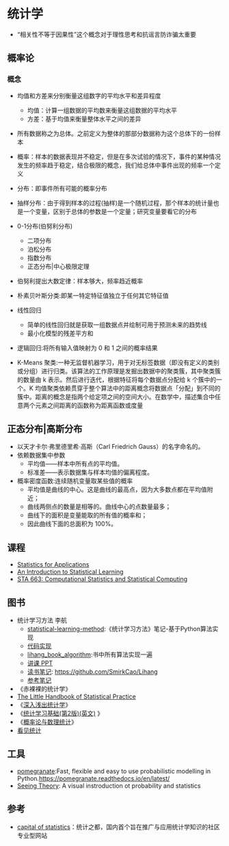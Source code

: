 # 统计学

* “相关性不等于因果性”这个概念对于理性思考和抗谣言防诈骗太重要

## 概率论

### 概念

* 均值和方差来分别衡量这组数字的平均水平和差异程度
  - 均值：计算一组数据的平均数来衡量这组数据的平均水平
  - 方差：基于均值来衡量整体水平之间的差异
* 所有数据称之为总体。之前定义为整体的那部分数据称为这个总体下的一份样本
* 概率：样本的数据表现并不稳定，但是在多次试验的情况下，事件的某种情况发生的频率趋于稳定，结合极限的概念，我们给总体中事件出现的频率一个定义
* 分布：即事件所有可能的概率分布
* 抽样分布：由于得到样本的过程(抽样)是一个随机过程，那个样本的统计量也是一个变量，区别于总体的参数是一个定量；研究变量要看它的分布
* 0-1分布(伯努利分布)
  - 二项分布
  - 泊松分布
  - 指数分布
  - 正态分布|中心极限定理
* 伯努利提出大数定律：样本够大，频率趋近概率

* 朴素贝叶斯分类:即某一特定特征值独立于任何其它特征值
* 线性回归
  - 简单的线性回归就是获取一组数据点并绘制可用于预测未来的趋势线
  - 最小化模型的残差平方和
* 逻辑回归:将所有输入值映射为 0 和 1 之间的概率结果
* K-Means 聚类:一种无监督机器学习，用于对无标签数据（即没有定义的类别或分组）进行归类。该算法的工作原理是发掘出数据中的聚类簇，其中聚类簇的数量由 k 表示。然后进行迭代，根据特征将每个数据点分配给 k 个簇中的一个。K 均值聚类依赖贯穿于整个算法中的距离概念将数据点「分配」到不同的簇中。距离的概念是指两个给定项之间的空间大小。在数学中，描述集合中任意两个元素之间距离的函数称为距离函数或度量

## 正态分布|高斯分布

* 以天才卡尔·弗里德里希·高斯（Carl Friedrich Gauss）的名字命名的。
* 依赖数据集中参数
  - 平均值——样本中所有点的平均值。
  - 标准差——表示数据集与样本均值的偏离程度。
* 概率密度函数:连续随机变量取某些值的概率
  - 平均值是曲线的中心。这是曲线的最高点，因为大多数点都在平均值附近；
  - 曲线两侧点的数量是相等的。曲线中心的点数量最多；
  - 曲线下的面积是变量能取的所有值的概率和；
  - 因此曲线下面的总面积为 100%。

## 课程

* [Statistics for Applications](https://ocw.mit.edu/courses/mathematics/18-650-statistics-for-applications-fall-2016/index.htm)
* [An Introduction to Statistical Learning](http://faculty.marshall.usc.edu/gareth-james/ISL/)
* [STA 663: Computational Statistics and Statistical Computing](http://people.duke.edu/~ccc14/sta-663-2017/)

## 图书

* 统计学习方法 李航
  - [statistical-learning-method](https://github.com/wzyonggege/statistical-learning-method):《统计学习方法》笔记-基于Python算法实现
  + [代码实现](https://github.com/fengdu78/lihang-code)
  - [lihang_book_algorithm](https://github.com/WenDesi/lihang_book_algorithm):书中所有算法实现一遍
  + [讲课 PPT](https://github.com/fengdu78/lihang-code/tree/master/ppt)
  + [读书笔记](http://www.cnblogs.com/limitlessun/p/8611103.html): <https://github.com/SmirkCao/Lihang>
  + [参考笔记](https://zhuanlan.zhihu.com/p/36378498)
* 《赤裸裸的统计学》
* [The Little Handbook of Statistical Practice](http://www.jerrydallal.com/LHSP/LHSP.htm)
* 《[深入浅出统计学](https://www.amazon.cn/gp/product/B006PHIVNA)》
* 《[统计学习基础(第2版)(英文)](https://www.amazon.cn/gp/product/B00PRH2BXA) 》
* 《[概率论与数理统计](https://www.amazon.cn/gp/product/B00264GG56)》
* [看见统计](https://seeing-theory.brown.edu)

## 工具

* [pomegranate](https://github.com/jmschrei/pomegranate):Fast, flexible and easy to use probabilistic modelling in Python.<https://pomegranate.readthedocs.io/en/latest/>
* [Seeing Theory](https://seeing-theory.brown.edu/): A visual instroduction ot probability and statistics

## 参考

* [capital of statistics](http://cos.name/)：统计之都，国内首个旨在推广与应用统计学知识的社区专业型网站
